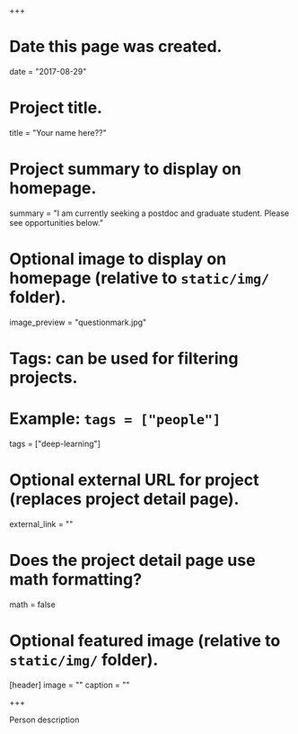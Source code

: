 +++
# Date this page was created.
date = "2017-08-29"

# Project title.
title = "Your name here??"

# Project summary to display on homepage.
summary = "I am currently seeking a postdoc and graduate student. Please see opportunities below."

# Optional image to display on homepage (relative to `static/img/` folder).
image_preview = "questionmark.jpg"

# Tags: can be used for filtering projects.
# Example: `tags = ["people"]`
tags = ["deep-learning"]

# Optional external URL for project (replaces project detail page).
external_link = ""

# Does the project detail page use math formatting?
math = false

# Optional featured image (relative to `static/img/` folder).
[header]
image = ""
caption = ""

+++

Person description
